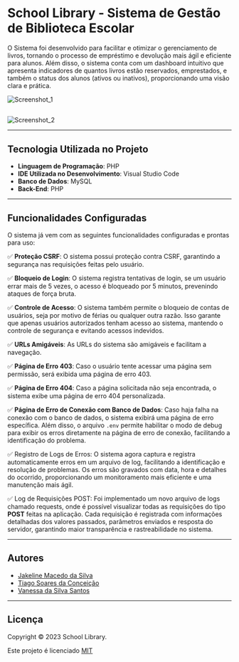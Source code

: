 # School Library - Sistema de Gestão de Biblioteca Escolar

O Sistema foi desenvolvido para facilitar e otimizar o gerenciamento de livros, tornando o processo de empréstimo e devolução mais ágil e eficiente para alunos. Além disso, o sistema conta com um dashboard intuitivo que apresenta indicadores de quantos livros estão reservados, emprestados, e também o status dos alunos (ativos ou inativos), proporcionando uma visão clara e prática.

![Screenshot_1](https://github.com/user-attachments/assets/d106ef30-22fd-4d91-8433-296fa8fa0c67)


##

![Screenshot_2](https://github.com/user-attachments/assets/8a5707a0-f012-4c1f-abd9-e28649642501)

---

## Tecnologia Utilizada no Projeto

- **Linguagem de Programação**: PHP  
- **IDE Utilizada no Desenvolvimento**: Visual Studio Code  
- **Banco de Dados**: MySQL  
- **Back-End**: PHP  


---

## Funcionalidades Configuradas

O sistema já vem com as seguintes funcionalidades configuradas e prontas para uso:

✅ **Proteção CSRF**: O sistema possui proteção contra CSRF, garantindo a segurança nas requisições feitas pelo usuário.
  
✅ **Bloqueio de Login**: O sistema registra tentativas de login, se um usuário errar mais de 5 vezes, o acesso é bloqueado por 5 minutos, prevenindo ataques de força bruta.

✅ **Controle de Acesso**: O sistema também permite o bloqueio de contas de usuários, seja por motivo de férias ou qualquer outra razão. Isso garante que apenas usuários autorizados tenham acesso ao sistema, mantendo o controle de segurança e evitando acessos indevidos.
  
✅ **URLs Amigáveis**: As URLs do sistema são amigáveis e facilitam a navegação.
  
✅ **Página de Erro 403**: Caso o usuário tente acessar uma página sem permissão, será exibida uma página de erro 403.
  
✅ **Página de Erro 404**: Caso a página solicitada não seja encontrada, o sistema exibe uma página de erro 404 personalizada.
  
✅ **Página de Erro de Conexão com Banco de Dados**: Caso haja falha na conexão com o banco de dados, o sistema exibirá uma página de erro específica. Além disso, o arquivo `.env` permite habilitar o modo de debug para exibir os erros diretamente na página de erro de conexão, facilitando a identificação do problema.

✅ Registro de Logs de Erros: O sistema agora captura e registra automaticamente erros em um arquivo de log, facilitando a identificação e resolução de problemas. Os erros são gravados com data, hora e detalhes do ocorrido, proporcionando um monitoramento mais eficiente e uma manutenção mais ágil.

✅ Log de Requisições POST: Foi implementado um novo arquivo de logs chamado requests, onde é possível visualizar todas as requisições do tipo **POST** feitas na aplicação. Cada requisição é registrada com informações detalhadas dos valores passados, parâmetros enviados e resposta do servidor, garantindo maior transparência e rastreabilidade no sistema.


---

## Autores

- [Jakeline Macedo da Silva](https://www.linkedin.com/in/jakeline-silva-80635398/)
- [Tiago Soares da Conceição](https://www.linkedin.com/in/tsgo27/)
- [Vanessa da Silva Santos](https://www.linkedin.com/in/vanessa-da-silva-santos-50688b227/)


---

## Licença
Copyright © 2023 School Library.

Este projeto é licenciado [MIT](https://choosealicense.com/licenses/mit/)

